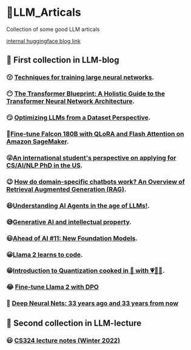 # 📓LLM_Articals
Collection of  some good LLM articals

[internal huggingface blog link](https://github.com/PirateforFreedom/blog)


## 📖  First collection in LLM-blog
###  😗 [Techniques for training large neural networks](https://openai.com/research/techniques-for-training-large-neural-networks).
###  😶 [The Transformer Blueprint: A Holistic Guide to the Transformer Neural Network Architecture](https://deeprevision.github.io/posts/001-transformer/).
###  😏 [Optimizing LLMs from a Dataset Perspective](https://lightning.ai/pages/community/tutorial/optimizing-llms-from-a-dataset-perspective/).
### 🫤[Fine-tune Falcon 180B with QLoRA and Flash Attention on Amazon SageMaker](https://www.philschmid.de/sagemaker-falcon-180b-qlora).
### 😜[An international student's perspective on applying for CS/AI/NLP PhD in the US](https://shaoyijia.github.io/blog/2023/apply-grad-school/).
### 😉 [How do domain-specific chatbots work? An Overview of Retrieval Augmented Generation (RAG)](https://scriv.ai/guides/retrieval-augmented-generation-overview/).
###  😆[Understanding AI Agents in the age of LLMs!](https://twitter.com/akshay_pachaar/status/1697950190756585700).
### 😅[Generative AI and intellectual property](https://www.ben-evans.com/benedictevans/2023/8/27/generative-ai-ad-intellectual-property).
### 😃[Ahead of AI #11: New Foundation Models](https://magazine.sebastianraschka.com/p/ahead-of-ai-11-new-foundation-models).
### 😀[Llama 2 learns to code](https://huggingface.co/blog/codellama).
### 😁[Introduction to Quantization cooked in 🤗 with 💗🧑‍🍳](https://huggingface.co/blog/merve/quantization).
### 😂 [Fine-tune Llama 2 with DPO](https://huggingface.co/blog/dpo-trl)
### 🤣 [Deep Neural Nets: 33 years ago and 33 years from now](https://karpathy.github.io/2022/03/14/lecun1989/)
## 📜 Second collection in LLM-lecture
### 😃 [CS324 lecture notes (Winter 2022)](stanford-cs324.github.io/winter2022/lectures/)


